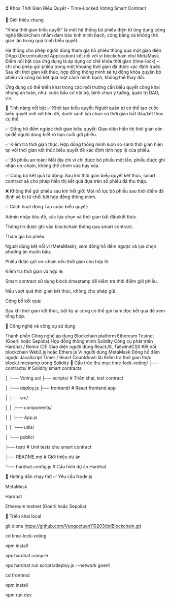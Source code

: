 ⏳ Khóa Thời Gian Biểu Quyết - Time-Locked Voting Smart Contract

🧠 Giới thiệu chung

"Khóa thời gian biểu quyết" là một hệ thống bỏ phiếu điện tử ứng dụng công nghệ Blockchain nhằm đảm bảo tính minh bạch, công bằng và không thể gian lận trong quá trình biểu quyết.

Hệ thống cho phép người dùng tham gia bỏ phiếu thông qua một giao diện DApp (Decentralized Application) kết nối với ví blockchain như MetaMask. Điểm nổi bật của ứng dụng là áp dụng cơ chế khóa thời gian (time-lock) – chỉ cho phép gửi phiếu trong một khoảng thời gian đã được xác định trước. Sau khi thời gian kết thúc, hợp đồng thông minh sẽ tự động khóa quyền bỏ phiếu và công bố kết quả một cách minh bạch, không thể thay đổi.

Ứng dụng có thể triển khai trong các môi trường cần biểu quyết công khai nhưng an toàn, như: cuộc bầu cử nội bộ, bình chọn ý tưởng, quản trị DAO, v.v.

🔧 Tính năng nổi bật ✅ Khởi tạo biểu quyết: Người quản trị có thể tạo cuộc biểu quyết mới với tiêu đề, danh sách lựa chọn và thời gian bắt đầu/kết thúc cụ thể.

✅ Đồng hồ đếm ngược thời gian biểu quyết: Giao diện hiển thị thời gian còn lại để người dùng biết rõ hạn cuối gửi phiếu.

✅ Kiểm tra thời gian thực: Hợp đồng thông minh luôn so sánh thời gian hiện tại với thời gian kết thúc biểu quyết để xác định tính hợp lệ của phiếu.

✅ Bỏ phiếu an toàn: Mỗi địa chỉ ví chỉ được bỏ phiếu một lần, phiếu được ghi nhận on-chain, không thể chỉnh sửa hay xóa.

✅ Công bố kết quả tự động: Sau khi thời gian biểu quyết kết thúc, smart contract sẽ cho phép hiển thị kết quả dựa trên số phiếu đã thu thập.

❌ Không thể gửi phiếu sau khi hết giờ: Mọi nỗ lực bỏ phiếu sau thời điểm đã định sẽ bị từ chối bởi hợp đồng thông minh.

💡 Cách hoạt động Tạo cuộc biểu quyết:

Admin nhập tiêu đề, các lựa chọn và thời gian bắt đầu/kết thúc.

Thông tin được ghi vào blockchain thông qua smart contract.

Tham gia bỏ phiếu:

Người dùng kết nối ví (MetaMask), xem đồng hồ đếm ngược và lựa chọn phương án muốn bầu.

Phiếu được gửi on-chain nếu thời gian còn hợp lệ.

Kiểm tra thời gian và hợp lệ:

Smart contract sử dụng block.timestamp để kiểm tra thời điểm gửi phiếu.

Nếu vượt quá thời gian kết thúc, không cho phép gửi.

Công bố kết quả:

Sau khi thời gian kết thúc, bất kỳ ai cũng có thể gọi hàm đọc kết quả để xem tổng hợp.

🧪 Công nghệ và công cụ sử dụng

Thành phần Công nghệ áp dụng Blockchain platform Ethereum Testnet (Goerli hoặc Sepolia) Hợp đồng thông minh Solidity Công cụ phát triển Hardhat / Remix IDE Giao diện người dùng ReactJS, TailwindCSS Kết nối blockchain Web3.js hoặc Ethers.js Ví người dùng MetaMask Đồng hồ đếm ngược JavaScript Timer / React Countdown lib Kiểm tra thời gian thực block.timestamp trong Solidity 📁 Cấu trúc thư mục time-lock-voting/ ├── contracts/ # Solidity smart contracts

│ └── Voting.sol ├── scripts/ # Triển khai, test contract

│ └── deploy.js ├── frontend/ # React frontend app

│ ├── src/

│ │ ├── components/

│ │ ├── App.js

│ │ └── utils/

│ └── public/

├── test/ # Unit tests cho smart contract

├── README.md # Giới thiệu dự án

└── hardhat.config.js # Cấu hình dự án Hardhat

🚀 Hướng dẫn chạy thử ✅ Yêu cầu Node.js

MetaMask

Hardhat

Ethereum testnet (Goerli hoặc Sepolia)

🔄 Triển khai local

git clone https://github.com/Vungoctuan110203/btlBlockchain.git

cd time-lock-voting

npm install

npx hardhat compile

npx hardhat run scripts/deploy.js --network goerli

cd frontend

npm install

npm run dev

